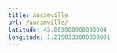 ```yaml
---
title: Aucamville
url: /aucamville/
latitude: 43.803888900000004
longitude: 1.2158333000000001
---
```

